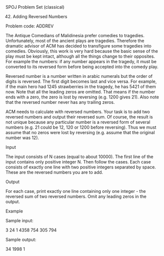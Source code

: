 SPOJ Problem Set (classical)

42. Adding Reversed Numbers

Problem code: ADDREV



 
The Antique Comedians of Malidinesia prefer comedies to tragedies. Unfortunately, most of the ancient plays are tragedies. Therefore the dramatic advisor of ACM has decided to transfigure some tragedies into comedies. Obviously, this work is very hard because the basic sense of the play must be kept intact, although all the things change to their opposites. For example the numbers: if any number appears in the tragedy, it must be converted to its reversed form before being accepted into the comedy play.

Reversed number is a number written in arabic numerals but the order of digits is reversed. The first digit becomes last and vice versa. For example, if the main hero had 1245 strawberries in the tragedy, he has 5421 of them now. Note that all the leading zeros are omitted. That means if the number ends with a zero, the zero is lost by reversing (e.g. 1200 gives 21). Also note that the reversed number never has any trailing zeros.

ACM needs to calculate with reversed numbers. Your task is to add two reversed numbers and output their reversed sum. Of course, the result is not unique because any particular number is a reversed form of several numbers (e.g. 21 could be 12, 120 or 1200 before reversing). Thus we must assume that no zeros were lost by reversing (e.g. assume that the original number was 12).

Input

The input consists of N cases (equal to about 10000). The first line of the input contains only positive integer N. Then follow the cases. Each case consists of exactly one line with two positive integers separated by space. These are the reversed numbers you are to add.

Output

For each case, print exactly one line containing only one integer - the reversed sum of two reversed numbers. Omit any leading zeros in the output.

Example

Sample input: 

3
24 1
4358 754
305 794

Sample output:

34
1998
1
